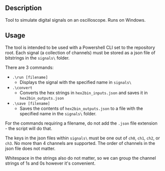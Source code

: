 ## Description

Tool to simulate digital signals on an oscilloscope. Runs on Windows.

## Usage

The tool is intended to be used with a Powershell CLI set to the repository root.
Each signal (a collection of channels) must be stored as a json file of bitstrings in the ```signals\``` folder.

There are 3 commands:
- ```.\run [filename]```
    - Displays the signal with the specified name in ```signals\```
- ```.\convert```
    - Converts the hex strings in ```hex2bin_inputs.json``` and saves it in ```hex2bin_outputs.json```
- ```.\save [filename]```
    - Saves the contents of ```hex2bin_outputs.json``` to a file with the specified name in the ```signals\``` folder.

For the commands requiring a filename, do not add the ```.json``` file extension - the script will do that.

The keys in the json files within ```signals\``` must be one out of ```ch0```, ```ch1```, ```ch2```, or ```ch3```. No more than 4 channels are supported. The order of channels in the json file does not matter.

Whitespace in the strings also do not matter, so we can group the channel strings of 1s and 0s however it's convenient.